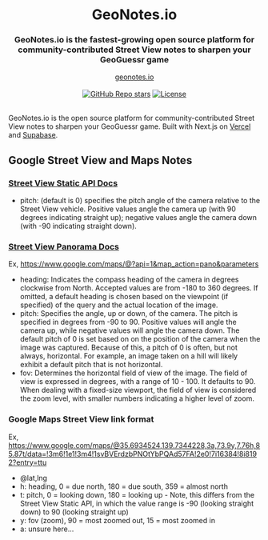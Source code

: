 <div align="center">
  <h1 align="center">GeoNotes.io</h1>
  <h3>GeoNotes.io is the fastest-growing open source platform for community-contributed Street View notes to sharpen your GeoGuessr game</h3>
</div>

<div align="center">
  <a href="https://geonotes.io">geonotes.io</a>
</div>

<br/>

<div align="center">
  <a href="https://github.com/andrewheekkin/geonotes.io/stargazers"><img alt="GitHub Repo stars" src="https://img.shields.io/github/stars/andrewheekin/geonotes.io"></a>
  <a href="https://github.com/andrewheekin/geonotes.io/blob/main/LICENSE"><img alt="License" src="https://img.shields.io/badge/license-AGPLv3-purple"></a>
</div>

<br/>

GeoNotes.io is the open source platform for community-contributed Street View notes to sharpen your GeoGuessr game. Built with Next.js on [Vercel](http://vercel.com/) and [Supabase](https://supabase.com/).


## Google Street View and Maps Notes

### [Street View Static API Docs](https://developers.google.com/maps/documentation/streetview/request-streetview)
- pitch: (default is 0) specifies the pitch angle of the camera relative to the Street View vehicle. Positive values angle the camera up (with 90 degrees indicating straight up); negative values angle the camera down (with -90 indicating straight down).


### [Street View Panorama Docs](https://developers.google.com/maps/documentation/urls/get-started#street-view-action)
Ex, https://www.google.com/maps/@?api=1&map_action=pano&parameters
- heading: Indicates the compass heading of the camera in degrees clockwise from North. Accepted values are from -180 to 360 degrees. If omitted, a default heading is chosen based on the viewpoint (if specified) of the query and the actual location of the image.
- pitch: Specifies the angle, up or down, of the camera. The pitch is specified in degrees from -90 to 90. Positive values will angle the camera up, while negative values will angle the camera down. The default pitch of 0 is set based on on the position of the camera when the image was captured. Because of this, a pitch of 0 is often, but not always, horizontal. For example, an image taken on a hill will likely exhibit a default pitch that is not horizontal.
- fov: Determines the horizontal field of view of the image. The field of view is expressed in degrees, with a range of 10 - 100. It defaults to 90. When dealing with a fixed-size viewport, the field of view is considered the zoom level, with smaller numbers indicating a higher level of zoom.


### Google Maps Street View link format
Ex, https://www.google.com/maps/@35.6934524,139.7344228,3a,73.9y,7.76h,85.87t/data=!3m6!1e1!3m4!1svBVErdzbPNOtYbPQAd57FA!2e0!7i16384!8i8192?entry=ttu
- @lat,lng
- h: heading, 0 = due north, 180 = due south, 359 = almost north
- t: pitch,  0 = looking down, 180 = looking up - Note, this differs from the Street View Static API, in which the value range is -90 (looking straight down) to 90 (looking straight up)
- y: fov (zoom), 90 = most zoomed out, 15 = most zoomed in
- a: unsure here...

